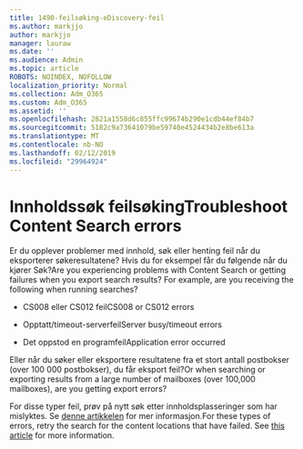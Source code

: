 ```yaml
---
title: 1490-feilsøking-eDiscovery-feil
ms.author: markjjo
author: markjjo
manager: lauraw
ms.date: ''
ms.audience: Admin
ms.topic: article
ROBOTS: NOINDEX, NOFOLLOW
localization_priority: Normal
ms.collection: Adm_O365
ms.custom: Adm_O365
ms.assetid: ''
ms.openlocfilehash: 2821a1558d6c855ffc99674b290e1cdb44ef84b7
ms.sourcegitcommit: 5182c9a73641079be59740e4524434b2e8be613a
ms.translationtype: MT
ms.contentlocale: nb-NO
ms.lasthandoff: 02/12/2019
ms.locfileid: "29964924"
---
```

# <a name="troubleshoot-content-search-errors"></a><span data-ttu-id="a5d3e-102">Innholdssøk feilsøking</span><span class="sxs-lookup"><span data-stu-id="a5d3e-102">Troubleshoot Content Search errors</span></span>

<span data-ttu-id="a5d3e-p101">Er du opplever problemer med innhold, søk eller henting feil når du eksporterer søkeresultatene? Hvis du for eksempel får du følgende når du kjører Søk?</span><span class="sxs-lookup"><span data-stu-id="a5d3e-p101">Are you experiencing problems with Content Search or getting failures when you export search results? For example, are you receiving the following when running searches?</span></span>

- <span data-ttu-id="a5d3e-105">CS008 eller CS012 feil</span><span class="sxs-lookup"><span data-stu-id="a5d3e-105">CS008 or CS012 errors</span></span>

- <span data-ttu-id="a5d3e-106">Opptatt/timeout-serverfeil</span><span class="sxs-lookup"><span data-stu-id="a5d3e-106">Server busy/timeout errors</span></span>

- <span data-ttu-id="a5d3e-107">Det oppstod en programfeil</span><span class="sxs-lookup"><span data-stu-id="a5d3e-107">Application error occurred</span></span>

<span data-ttu-id="a5d3e-108">Eller når du søker eller eksportere resultatene fra et stort antall postbokser (over 100 000 postbokser), du får eksport feil?</span><span class="sxs-lookup"><span data-stu-id="a5d3e-108">Or when searching or exporting results from a large number of mailboxes (over 100,000 mailboxes), are you getting export errors?</span></span>

<span data-ttu-id="a5d3e-p102">For disse typer feil, prøv på nytt søk etter innholdsplasseringer som har mislyktes. Se [denne artikkelen](https://docs.microsoft.com/office365/securitycompliance/retry-failed-content-search) for mer informasjon.</span><span class="sxs-lookup"><span data-stu-id="a5d3e-p102">For these types of errors, retry the search for the content locations that have failed. See  [this article](https://docs.microsoft.com/office365/securitycompliance/retry-failed-content-search) for more information.</span></span>
